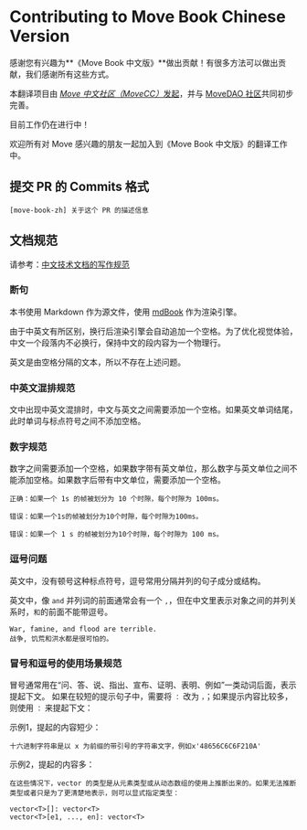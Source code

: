 # Contributing to Move Book Chinese Version

感谢您有兴趣为**《Move Book 中文版》**做出贡献！有很多方法可以做出贡献，我们感谢所有这些方式。

本翻译项目由 [*Move 中文社区（MoveCC）*](https://github.com/move-cc)[发起](https://github.com/move-language/move/issues/353)，并与 [MoveDAO 社区](https://github.com/move-dao)共同初步完善。

目前工作仍在进行中！

欢迎所有对 Move 感兴趣的朋友一起加入到《Move Book 中文版》的翻译工作中。

## 提交 PR 的 Commits 格式

```text
[move-book-zh] 关于这个 PR 的描述信息
```

## 文档规范

请参考：[中文技术文档的写作规范](https://github.com/ruanyf/document-style-guide)

### 断句

本书使用 Markdown 作为源文件，使用 [mdBook](https://github.com/rust-lang/mdBook) 作为渲染引擎。

由于中英文有所区别，换行后渲染引擎会自动追加一个空格。为了优化视觉体验，中文一个段落内不必换行，保持中文的段内容为一个物理行。

英文是由空格分隔的文本，所以不存在上述问题。

### 中英文混排规范

文中出现中英文混排时，中文与英文之间需要添加一个空格。如果英文单词结尾，此时单词与标点符号之间不添加空格。

### 数字规范

数字之间需要添加一个空格，如果数字带有英文单位，那么数字与英文单位之间不能添加空格。如果数字后带有中文单位，需要添加一个空格。

```text
正确：如果一个 1s 的帧被划分为 10 个时隙，每个时隙为 100ms。

错误：如果一个1s的帧被划分为10个时隙，每个时隙为100ms。

错误：如果一个 1 s 的帧被划分为10个时隙，每个时隙为 100 ms。
```

### 逗号问题

英文中，没有顿号这种标点符号，逗号常用分隔并列的句子成分或结构。

英文中，像 `and` 并列词的前面通常会有一个 `,`，但在中文里表示对象之间的并列关系时，`和`的前面不能带逗号。

```text
War, famine, and flood are terrible.
战争, 饥荒和洪水都是很可怕的。
```

### 冒号和逗号的使用场景规范

冒号通常用在“问、答、说、指出、宣布、证明、表明、例如”一类动词后面，表示提起下文。
如果在较短的提示句子中，需要将 `：` 改为 `，`；如果提示内容比较多，则使用 `：` 来提起下文：

示例1，提起的内容短少：

```text
十六进制字符串是以 x 为前缀的带引号的字符串文字，例如x'48656C6C6F210A'
```

示例2，提起的内容多：

```text
在这些情况下，vector 的类型是从元素类型或从动态数组的使用上推断出来的。如果无法推断类型或者只是为了更清楚地表示，则可以显式指定类型：

vector<T>[]: vector<T>
vector<T>[e1, ..., en]: vector<T>
```
